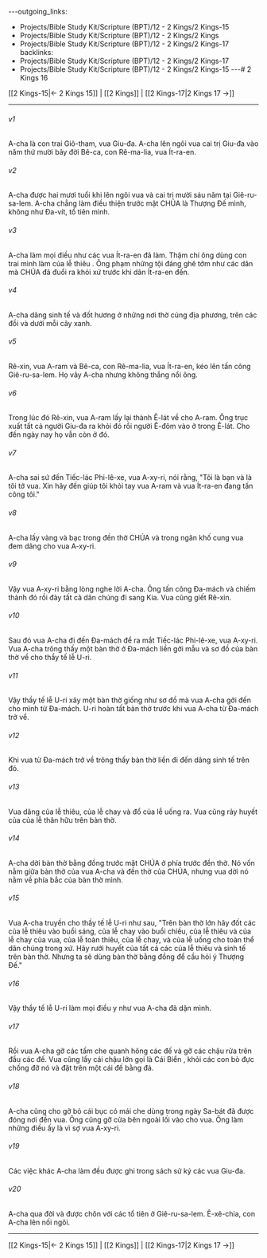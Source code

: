 ---outgoing_links:
  - Projects/Bible Study Kit/Scripture (BPT)/12 - 2 Kings/2 Kings-15
  - Projects/Bible Study Kit/Scripture (BPT)/12 - 2 Kings/2 Kings
  - Projects/Bible Study Kit/Scripture (BPT)/12 - 2 Kings/2 Kings-17
backlinks:
  - Projects/Bible Study Kit/Scripture (BPT)/12 - 2 Kings/2 Kings-17
  - Projects/Bible Study Kit/Scripture (BPT)/12 - 2 Kings/2 Kings-15
---# 2 Kings 16

[[2 Kings-15|← 2 Kings 15]] | [[2 Kings]] | [[2 Kings-17|2 Kings 17 →]]
***



###### v1 
A-cha là con trai Giô-tham, vua Giu-đa. A-cha lên ngôi vua cai trị Giu-đa vào năm thứ mười bảy đời Bê-ca, con Rê-ma-lia, vua Ít-ra-en. 

###### v2 
A-cha được hai mươi tuổi khi lên ngôi vua và cai trị mười sáu năm tại Giê-ru-sa-lem. A-cha chẳng làm điều thiện trước mặt CHÚA là Thượng Đế mình, không như Đa-vít, tổ tiên mình. 

###### v3 
A-cha làm mọi điều như các vua Ít-ra-en đã làm. Thậm chí ông dùng con trai mình làm của lễ thiêu . Ông phạm những tội đáng ghê tởm như các dân mà CHÚA đã đuổi ra khỏi xứ trước khi dân Ít-ra-en đến. 

###### v4 
A-cha dâng sinh tế và đốt hương ở những nơi thờ cúng địa phương, trên các đồi và dưới mỗi cây xanh. 

###### v5 
Rê-xin, vua A-ram và Bê-ca, con Rê-ma-lia, vua Ít-ra-en, kéo lên tấn công Giê-ru-sa-lem. Họ vây A-cha nhưng không thắng nổi ông. 

###### v6 
Trong lúc đó Rê-xin, vua A-ram lấy lại thành Ê-lát về cho A-ram. Ông trục xuất tất cả người Giu-đa ra khỏi đó rồi người Ê-đôm vào ở trong Ê-lát. Cho đến ngày nay họ vẫn còn ở đó. 

###### v7 
A-cha sai sứ đến Tiếc-lác Phi-lê-xe, vua A-xy-ri, nói rằng, "Tôi là bạn và là tôi tớ vua. Xin hãy đến giúp tôi khỏi tay vua A-ram và vua Ít-ra-en đang tấn công tôi." 

###### v8 
A-cha lấy vàng và bạc trong đền thờ CHÚA và trong ngân khố cung vua đem dâng cho vua A-xy-ri. 

###### v9 
Vậy vua A-xy-ri bằng lòng nghe lời A-cha. Ông tấn công Đa-mách và chiếm thành đó rồi đày tất cả dân chúng đi sang Kia. Vua cũng giết Rê-xin. 

###### v10 
Sau đó vua A-cha đi đến Đa-mách để ra mắt Tiếc-lác Phi-lê-xe, vua A-xy-ri. Vua A-cha trông thấy một bàn thờ ở Đa-mách liền gởi mẫu và sơ đồ của bàn thờ về cho thầy tế lễ U-ri. 

###### v11 
Vậy thầy tế lễ U-ri xây một bàn thờ giống như sơ đồ mà vua A-cha gởi đến cho mình từ Đa-mách. U-ri hoàn tất bàn thờ trước khi vua A-cha từ Đa-mách trở về. 

###### v12 
Khi vua từ Đa-mách trở về trông thấy bàn thờ liền đi đến dâng sinh tế trên đó. 

###### v13 
Vua dâng của lễ thiêu, của lễ chay và đổ của lễ uống ra. Vua cũng rảy huyết của của lễ thân hữu trên bàn thờ. 

###### v14 
A-cha dời bàn thờ bằng đồng trước mặt CHÚA ở phía trước đền thờ. Nó vốn nằm giữa bàn thờ của vua A-cha và đền thờ của CHÚA, nhưng vua dời nó nằm về phía bắc của bàn thờ mình. 

###### v15 
Vua A-cha truyền cho thầy tế lễ U-ri như sau, "Trên bàn thờ lớn hãy đốt các của lễ thiêu vào buổi sáng, của lễ chay vào buổi chiều, của lễ thiêu và của lễ chay của vua, của lễ toàn thiêu, của lễ chay, và của lễ uống cho toàn thể dân chúng trong xứ. Hãy rưới huyết của tất cả các của lễ thiêu và sinh tế trên bàn thờ. Nhưng ta sẽ dùng bàn thờ bằng đồng để cầu hỏi ý Thượng Đế." 

###### v16 
Vậy thầy tế lễ U-ri làm mọi điều y như vua A-cha đã dặn mình. 

###### v17 
Rồi vua A-cha gỡ các tấm che quanh hông các đế và gỡ các chậu rửa trên đầu các đế. Vua cũng lấy cái chậu lớn gọi là Cái Biển , khỏi các con bò đực chống đỡ nó và đặt trên một cái đế bằng đá. 

###### v18 
A-cha cũng cho gỡ bỏ cái bục có mái che dùng trong ngày Sa-bát đã được đóng nơi đền vua. Ông cũng gỡ cửa bên ngoài lối vào cho vua. Ông làm những điều ấy là vì sợ vua A-xy-ri. 

###### v19 
Các việc khác A-cha làm đều được ghi trong sách sử ký các vua Giu-đa. 

###### v20 
A-cha qua đời và được chôn với các tổ tiên ở Giê-ru-sa-lem. Ê-xê-chia, con A-cha lên nối ngôi.

***
[[2 Kings-15|← 2 Kings 15]] | [[2 Kings]] | [[2 Kings-17|2 Kings 17 →]]
